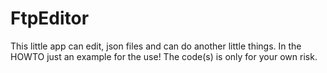 # FtpEditor 
This little app can edit, json files and can do another little things.
In the HOWTO just an example for the use!
The code(s) is only for your own risk.
